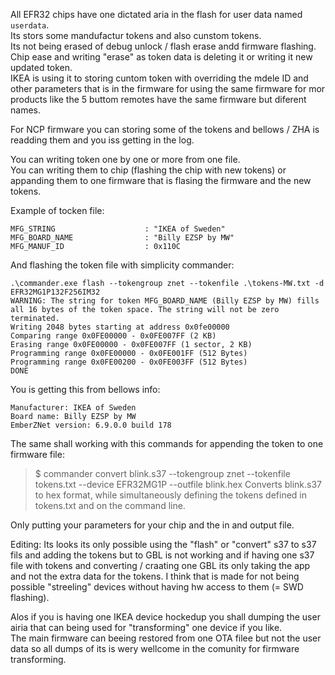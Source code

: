 All EFR32 chips have one dictated aria in the flash for user data named `userdata`.  
Its stors some mandufactur tokens and also cunstom tokens.  
Its not being erased of debug unlock / flash erase andd firmware flashing. Chip ease and writing "erase" as token data is deleting it or writing it new updated token.   
IKEA is using it to storing cuntom token with overriding the mdele ID and other parameters that is in the firmware for using the same firmware for mor products like the 5 buttom remotes have the same firmware but diferent names.  

For NCP firmware you can storing some of the tokens and bellows / ZHA is readding them and you iss getting in the log.  

You can writing token one by one or more from one file.  
You can writing them to chip (flashing the chip with new tokens) or appanding them to one firmware that is flasing the firmware and the new tokens.  


Example of tocken file:
```
MFG_STRING                    : "IKEA of Sweden"
MFG_BOARD_NAME                : "Billy EZSP by MW"
MFG_MANUF_ID                  : 0x110C
```
And flashing the token file with simplicity commander:
```
.\commander.exe flash --tokengroup znet --tokenfile .\tokens-MW.txt -d EFR32MG1P132F256IM32
WARNING: The string for token MFG_BOARD_NAME (Billy EZSP by MW) fills all 16 bytes of the token space. The string will not be zero terminated.
Writing 2048 bytes starting at address 0x0fe00000
Comparing range 0x0FE00000 - 0x0FE007FF (2 KB)
Erasing range 0x0FE00000 - 0x0FE007FF (1 sector, 2 KB)
Programming range 0x0FE00000 - 0x0FE001FF (512 Bytes)
Programming range 0x0FE00200 - 0x0FE003FF (512 Bytes)
DONE
```
You is getting this from bellows info:
```
Manufacturer: IKEA of Sweden
Board name: Billy EZSP by MW
EmberZNet version: 6.9.0.0 build 178

```
The same shall working with this commands for appending the token to one firmware file:
>$ commander convert blink.s37 --tokengroup znet --tokenfile tokens.txt --device EFR32MG1P --outfile blink.hex Converts blink.s37 to hex format, while simultaneously defining the tokens defined in tokens.txt and on the command line.

Only putting your parameters for your chip and the in and output file.  

Editing: Its looks its only possible using the "flash" or "convert" s37 to s37 fils and adding the tokens but to GBL is not working and if having one s37 file with tokens and converting / craating one GBL its only taking the app and not the extra data for the tokens.
I think that is made for not being possible "streeling" devices without having hw access to them (= SWD flashing).

Alos if you is having one IKEA device hockedup you shall dumping the user airia that can being used for "transforming" one device if you like.  
The main firmware can beeing restored from one OTA filee but not the user data so all dumps of its is wery wellcome in the comunity for firmware transforming.

